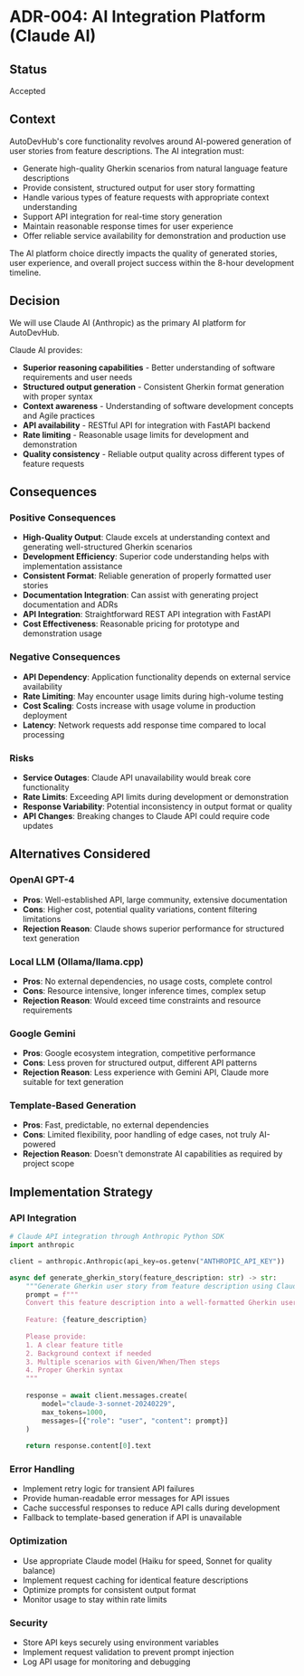 # ADR-004: AI Integration Platform (Claude AI)

## Status
Accepted

## Context
AutoDevHub's core functionality revolves around AI-powered generation of user stories from feature descriptions. The AI integration must:

- Generate high-quality Gherkin scenarios from natural language feature descriptions
- Provide consistent, structured output for user story formatting
- Handle various types of feature requests with appropriate context understanding
- Support API integration for real-time story generation
- Maintain reasonable response times for user experience
- Offer reliable service availability for demonstration and production use

The AI platform choice directly impacts the quality of generated stories, user experience, and overall project success within the 8-hour development timeline.

## Decision
We will use Claude AI (Anthropic) as the primary AI platform for AutoDevHub.

Claude AI provides:
- **Superior reasoning capabilities** - Better understanding of software requirements and user needs
- **Structured output generation** - Consistent Gherkin format generation with proper syntax
- **Context awareness** - Understanding of software development concepts and Agile practices
- **API availability** - RESTful API for integration with FastAPI backend
- **Rate limiting** - Reasonable usage limits for development and demonstration
- **Quality consistency** - Reliable output quality across different types of feature requests

## Consequences

### Positive Consequences
- **High-Quality Output**: Claude excels at understanding context and generating well-structured Gherkin scenarios
- **Development Efficiency**: Superior code understanding helps with implementation assistance
- **Consistent Format**: Reliable generation of properly formatted user stories
- **Documentation Integration**: Can assist with generating project documentation and ADRs
- **API Integration**: Straightforward REST API integration with FastAPI
- **Cost Effectiveness**: Reasonable pricing for prototype and demonstration usage

### Negative Consequences
- **API Dependency**: Application functionality depends on external service availability
- **Rate Limiting**: May encounter usage limits during high-volume testing
- **Cost Scaling**: Costs increase with usage volume in production deployment
- **Latency**: Network requests add response time compared to local processing

### Risks
- **Service Outages**: Claude API unavailability would break core functionality
- **Rate Limits**: Exceeding API limits during development or demonstration
- **Response Variability**: Potential inconsistency in output format or quality
- **API Changes**: Breaking changes to Claude API could require code updates

## Alternatives Considered

### OpenAI GPT-4
- **Pros**: Well-established API, large community, extensive documentation
- **Cons**: Higher cost, potential quality variations, content filtering limitations
- **Rejection Reason**: Claude shows superior performance for structured text generation

### Local LLM (Ollama/llama.cpp)
- **Pros**: No external dependencies, no usage costs, complete control
- **Cons**: Resource intensive, longer inference times, complex setup
- **Rejection Reason**: Would exceed time constraints and resource requirements

### Google Gemini
- **Pros**: Google ecosystem integration, competitive performance
- **Cons**: Less proven for structured output, different API patterns
- **Rejection Reason**: Less experience with Gemini API, Claude more suitable for text generation

### Template-Based Generation
- **Pros**: Fast, predictable, no external dependencies
- **Cons**: Limited flexibility, poor handling of edge cases, not truly AI-powered
- **Rejection Reason**: Doesn't demonstrate AI capabilities as required by project scope

## Implementation Strategy

### API Integration
```python
# Claude API integration through Anthropic Python SDK
import anthropic

client = anthropic.Anthropic(api_key=os.getenv("ANTHROPIC_API_KEY"))

async def generate_gherkin_story(feature_description: str) -> str:
    """Generate Gherkin user story from feature description using Claude"""
    prompt = f"""
    Convert this feature description into a well-formatted Gherkin user story:
    
    Feature: {feature_description}
    
    Please provide:
    1. A clear feature title
    2. Background context if needed
    3. Multiple scenarios with Given/When/Then steps
    4. Proper Gherkin syntax
    """
    
    response = await client.messages.create(
        model="claude-3-sonnet-20240229",
        max_tokens=1000,
        messages=[{"role": "user", "content": prompt}]
    )
    
    return response.content[0].text
```

### Error Handling
- Implement retry logic for transient API failures
- Provide human-readable error messages for API issues
- Cache successful responses to reduce API calls during development
- Fallback to template-based generation if API is unavailable

### Optimization
- Use appropriate Claude model (Haiku for speed, Sonnet for quality balance)
- Implement request caching for identical feature descriptions
- Optimize prompts for consistent output format
- Monitor usage to stay within rate limits

### Security
- Store API keys securely using environment variables
- Implement request validation to prevent prompt injection
- Log API usage for monitoring and debugging